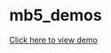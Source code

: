# mb5_demos

[Click here to view demo](https://mzettersten.github.io/mb5_demos/experiment/index.html)
